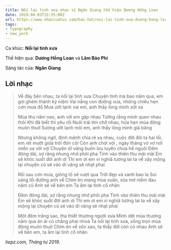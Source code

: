 ```yaml
---
title: Nối lại tình xưa nhạc sĩ Ngân Giang thể hiện Dương Hồng Loan
date: 2019-04-03T15:55:00Z
url: https://www.nhaccuatui.com/bai-hat/noi-lai-tinh-xua-duong-hong-loan-ft-lam-bao-phi.JFlvRdB3ci5G.html
tags:
- typography
- new_york
---
```

Ca khúc: **Nối lại tình xưa**

Thể hiện qua: **Dương Hồng Loan** và **Lâm Bảo Phi**

Sáng tác của: **Ngân Giang**

## Lời nhạc

> Về đây bên nhau, ta nối lại tình xưa 
> Chuyện tình mà bao năm qua, 
> em gói ghém thành kỷ niệm 
> Vai nắng con đường xưa, 
> những chiều hẹn cơn mưa đổ 
> Mưa ướt lạnh vai em, 
> anh thấy lòng mình xót xa 
> 
> Mùa thu năm nao, anh với em gặp nhau 
> Tưởng rằng mình quen nhau thôi 
> Khi đã biết thì yêu rồi 
> Nuôi trái tim chờ nhau, 
> hứa hẹn mùa đông muôn thuở 
> Sương ướt lạnh môi em, 
> anh thấy lòng mình giá băng 
> 
> Nhưng không ngờ, định mệnh chia rẽ xa nhau, 
> cuộc đời đôi ta hai lối, em rét mướt giữa trời đơn côi 
> Còn anh chơi vơi , ngày tháng vơ vơ nơi miền xa vời vợi 
> Chuyện dĩ vãng buồn lưu luyến chưa hề nguôi 
> Đêm đông dài, sợ rằng nhung nhớ phôi pha 
> Tình vào thiên thu mãi mãi 
> Em sẽ khóc suốt đời anh ơi 
> Thì em ơi em vì nghiã tương lai ta về xây mộng lại 
> chuyện cũ sẽ vào dĩ vãng sẽ nhạt phai 
> 
> Rồi sau cơn mưa, giông tố sẽ vượt qua 
> Trời đẹp và xanh bao la 
> Soi sáng lối đường anh về 
> Chim én mang mùa xuân, xóa mờ niềm đau năm cũ 
> Anh sẽ về bên em 
> Ta ấm lại tình cố nhân 
> 
> Đêm đông dài, sợ rằng nhung nhớ phôi pha 
> Tình vào thiên thu mãi mãi 
> Em sẽ khóc suốt đời anh ơi 
> Thì em ơi em vì nghiã tương lai ta về xây mộng lại 
> chuyện cũ sẽ vào dĩ vãng sẽ nhạt phai 
> 
> Một đêm trăng sao, tha thiết thương người xưa 
> Mình dệt mùa thương năm qua ân ái cũ chẳng phai nhoà 
> Ta nối lại tình xưa, sống trọn mùa đông muôn thuở 
> Chim én về xôn xao, ta thấy đời còn có nhau 
> Anh sẽ về bên em, ta ấm lại tình cố nhân.

*tiepz.com, Tháng tư 2019.*
